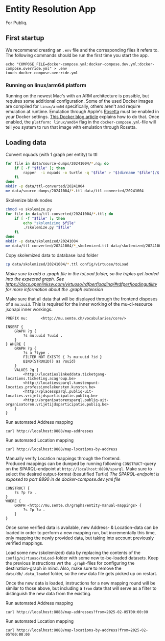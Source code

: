 # Entity Resolution App

For Publiq.

## First startup

We recommend creating an `.env` file and the corresponding files it refers to.
The following commands should be run the first time you start the app.
```
echo "COMPOSE_FILE=docker-compose.yml:docker-compose.dev.yml:docker-compose.override.yml" > .env
touch docker-compose.override.yml
```

### Running on linux/arm64 platform

Running on the newest Mac's with an ARM architecture is possible, but requires some additional configuration. Some of the used Docker images are compiled for `linux/arm64` specifically, others aren't and require emulation at runtime. Emulation through Apple's [Rosetta](https://support.apple.com/en-us/102527) must be enabled in your Docker settings. [This Docker blog article](https://www.docker.com/blog/docker-desktop-4-25/) explains how to do that. Once enabled, the `platform: linux/amd64` flag in the `docker-compose.yml`-file will tell you system to run that image with emulation through Rosetta.

## Loading data

Convert nquads (with 1 graph per entity) to ttl
```sh
for file in data/source-dumps/20241004/*.nq; do
    if [ -f "$file" ]; then
        rapper  -i nquads -o turtle -q "$file" > "$(dirname "$file")/$(basename "$file" .nq).ttl"
    fi
done
mkdir -p data/ttl-converted/20241004
mv data/source-dumps/20241004/*.ttl data/ttl-converted/20241004
```

Skolemize blank nodes
```sh
chmod +x skolemize.py
for file in data/ttl-converted/20241004/*.ttl; do
    if [ -f "$file" ]; then
        echo "skolemizing $file"
        ./skolemize.py "$file"
    fi
done
mkdir -p data/skolemized/20241004
mv data/ttl-converted/20241004/*_skolemized.ttl data/skolemized/20241004
```

Copy skolemized data to database load folder
```sh
cp data/skolemized/20241004/*.ttl config/virtuoso/toLoad
```
*Make sure to add a .graph file in the toLoad folder, so the triples get loaded into the expected graph. See https://docs.openlinksw.com/virtuoso/rdfperfloading/#rdfperfloadingutility for more information about the .graph extension*

Make sure that all data that will be displayed through the frontend disposes of a `mu:uuid`. This is required for the inner working of the mu-cl-resource jsonapi inner workings.

```sparql
PREFIX mu:      <http://mu.semte.ch/vocabularies/core/>

INSERT {
    GRAPH ?g {
        ?s mu:uuid ?uuid .
    }
} WHERE {
    GRAPH ?g {
        ?s a ?type .
        FILTER NOT EXISTS { ?s mu:uuid ?id }
        BIND(STRUUID() as ?uuid)
    }
    VALUES ?g {
        <http://locatieslinkeddata.ticketgang-locations.ticketing.acagroup.be>
        <http://locatiessparql.kunstenpunt-locaties.professionelekunsten.kunsten.be>
        <http://placessparql.publiq-uit-locaties.vrijetijdsparticipatie.publiq.be>
        <http://organisatorensparql.publiq-uit-organisatoren.vrijetijdsparticipatie.publiq.be>
    }
}
```

Run automated Address mapping
```
curl http://localhost:8888/map-addresses
```

Run automated Location mapping
```
curl http://localhost:8888/map-locations-by-address
```

Manually verify Location mappings through the frontend.  
Produced mappings can be dumped by running following `CONSTRUCT`-query on the SPARQL-endpoint at `http://localhost:8890/sparql`. Make sure to select the desired output-format (beautified Turtle)
*The SPARQL-endpoint is exposed to port 8890 in de docker-compose.dev.yml file*
```sparql
CONSTRUCT {
    ?s ?p ?o .
}
WHERE {
    GRAPH <http://mu.semte.ch/graphs/entity-manual-mappings> {
        ?s ?p ?o . 
    }
}
```

Once some verified data is available, new Address- & Location-data can be loaded in order to perform a new mapping run, but incrementally this time, only mapping the newly provided data, but taking into account previously verified mappings.  

Load some new (skolemized) data by replacing the contents of the `config/virtuoso/toLoad`-folder with some new to-be-loaded datasets. Keep the previous instructions wrt the `.graph`-files for configuring the destination-graph in mind.
Also, make sure to remove the `data/db/.data_loaded` folder, so the new data file gets picked up on restart.  

Once the new data is loaded, instructions for a new mapping round will be similar to those above, but including a `from` date that will serve as a filter to distinguish the new data from the existing.


Run automated Address mapping
```
curl http://localhost:8888/map-addresses?from=2025-02-05T00:00:00
```

Run automated Location mapping
```
curl http://localhost:8888/map-locations-by-address?from=2025-02-05T00:00:00
```
